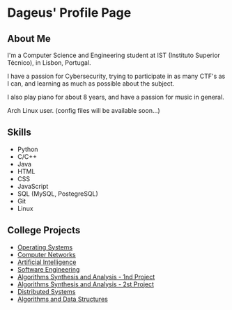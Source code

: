 # Dageus' Profile Page

## About Me

I'm a Computer Science and Engineering student at IST (Instituto Superior Técnico), in Lisbon, Portugal.

I have a passion for Cybersecurity, trying to participate in as many CTF's as I can, and learning as much as possible about the subject.

I also play piano for about 8 years, and have a passion for music in general.

Arch Linux user. (config files will be available soon...)

## Skills

- Python
- C/C++
- Java
- HTML
- CSS
- JavaScript
- SQL (MySQL, PostegreSQL)
- Git
- Linux

## College Projects

- [Operating Systems](https://github.com/Dageus/pipe-messaging-system)
- [Computer Networks](https://github.com/Dageus/socket-auction)
- [Artificial Intelligence](https://github.com/Dageus/bimaru-solver)
- [Software Engineering](https://github.com/Dageus/HumanaEthica)
- [Algorithms Synthesis and Analysis - 1nd Project](https://github.com/Dageus/grid-fill-solver)
- [Algorithms Synthesis and Analysis - 2st Project](https://github.com/Dageus/graph-spf)
- [Distributed Systems](https://github.com/Dageus/Tuplespace-DS)
- [Algorithms and Data Structures](https://github.com/Dageus/Airport-Management)
